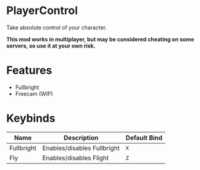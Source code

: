 # PlayerControl
Take absolute control of your character.

<b>This mod works in multiplayer, but may be considered cheating on some servers, so use it at your own risk.</b>

# Features
- Fullbright
- Freecam (WIP)

# Keybinds
|Name|Description|Default Bind|
|-|-|-|
|Fullbright|Enables/disables Fullbright|`X`|
|Fly|Enables/disables Flight|`Z`|
